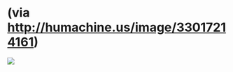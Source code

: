 <!--
id: 35500699245
link: http://tumblr.atmos.org/post/35500699245/via-http-humachine-us-image-33017214161
slug: via-http-humachine-us-image-33017214161
date: Sun Nov 11 2012 10:55:14 GMT-0800 (PST)
publish: 2012-11-011
tags: 
title: (via http://humachine.us/image/33017214161)
-->


(via http://humachine.us/image/33017214161)
===========================================

![](http://31.media.tumblr.com/tumblr_mdc783sQS81qz4sngo1_1280.jpg)

